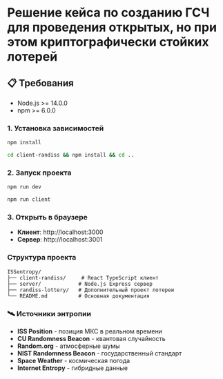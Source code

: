 # Решение кейса по созданию ГСЧ для проведения открытых, но при этом криптографически стойких лотерей

## 📋 Требования
- Node.js >= 14.0.0
- npm >= 6.0.0

### 1. Установка зависимостей
```bash
npm install

cd client-randiss && npm install && cd ..
```

### 2. Запуск проекта
```bash
npm run dev

npm run client
```

### 3. Открыть в браузере
- **Клиент**: http://localhost:3000
- **Сервер**: http://localhost:3001

### Структура проекта
```
ISSentropy/
├── client-randiss/     # React TypeScript клиент
├── server/            # Node.js Express сервер
├── randiss-lottery/   # Дополнительный проект лотереи
└── README.md          # Основная документация
```


### 🛰️ Источники энтропии
- **ISS Position** - позиция МКС в реальном времени
- **CU Randomness Beacon** - квантовая случайность
- **Random.org** - атмосферные шумы
- **NIST Randomness Beacon** - государственный стандарт
- **Space Weather** - космическая погода
- **Internet Entropy** - гибридные данные
